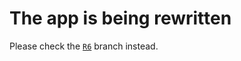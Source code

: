 # The app is being rewritten

Please check the [`R6`](https://github.com/ZakaHaceCosas/personaplus/tree/R6) branch instead.
